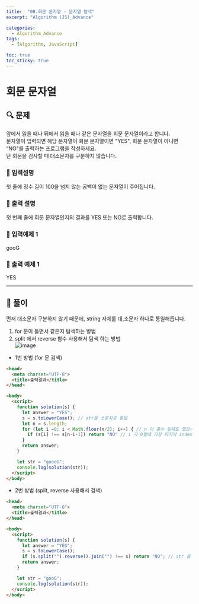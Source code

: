 ```yaml
---
title:  "08.회문 문자열 - 문자열 탐색"
excerpt: "Algorithm (JS)_Advance"

categories:
  - Algorithm_Advance
tags:
  - [Algorithm, JavaScript]

toc: true
toc_sticky: true
---
```



# 회문 문자열

##  🔍 문제 
앞에서 읽을 때나 뒤에서 읽을 때나 같은 문자열을 회문 문자열이라고 합니다.  
문자열이 입력되면 해당 문자열이 회문 문자열이면 "YES", 회문 문자열이 아니면 “NO"를 출력하는 프로그램을 작성하세요.  
단 회문을 검사할 때 대소문자를 구분하지 않습니다.   


### 🔹 입력설명
첫 줄에 정수 길이 100을 넘지 않는 공백이 없는 문자열이 주어집니다.  

### 🔹 출력 설명
첫 번째 줄에 회문 문자열인지의 결과를 YES 또는 NO로 출력합니다.

### 🔹 입력예제 1
gooG

### 🔹 출력 예제 1
YES


----

##  📌 풀이
먼저 대소문자 구분하지 않기 때문에, string 자체를 대,소문자 하나로 통일해줍니다.  
1. for 문이 돌면서 같은지 탐색하는 방법  
2. split 에서 reverse 함수 사용해서 탐색 하는 방법  
![image](https://user-images.githubusercontent.com/28912774/116328169-5fc44a80-a803-11eb-86c4-44deb8009149.png)


- 1번 방법 (for 문 검색)     


```html
<head>
  <meta charset="UTF-8">
  <title>출력결과</title>
</head>

<body>
  <script>
    function solution(s) {
      let answer = "YES";
      s = s.toLowerCase(); // str을 소문자로 통일
      let n = s.length;
      for (let i =0; i < Math.floor(n/2); i++) { // n 이 홀수 일때도 있으니 Math.floor 내림 사용
        if (s[i] !== s[n-i-1]) return "NO" // i 가 0일때 가장 마지막 index 와 비교해야되기 때문에 전체길이 - 현재 index - 1 로 설정 그 다음 부터는 하나씩 앞당겨짐
      }
      return answer;
    }

    let str = "goooG";
    console.log(solution(str));
  </script>
</body>
```    



- 2번 방법 (split, reverse 사용해서 검색)
```html
<head>
  <meta charset="UTF-8">
  <title>출력결과</title>
</head>

<body>
  <script>
    function solution(s) {
      let answer = "YES";
      s = s.toLowerCase();
      if (s.split("").reverse().join("") !== s) return "NO"; // str 을 하나씩 나누고, 뒤집어서, 다시 합치고 원래 str 과 비교해서 같지 않으면 NO retrun
      return answer;
    }

    let str = "gooG";
    console.log(solution(str));
  </script>
</body>
```
